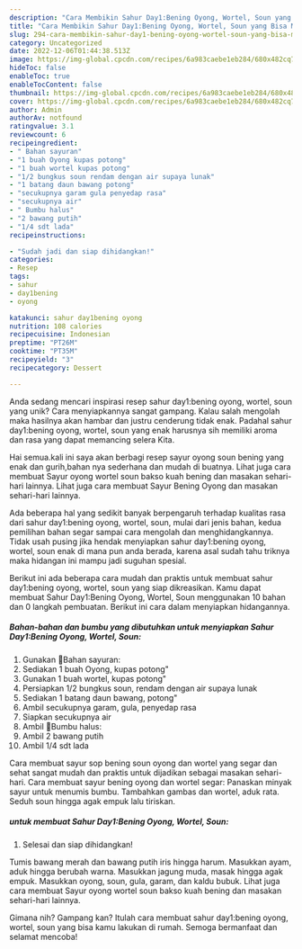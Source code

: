 ```yaml
---
description: "Cara Membikin Sahur Day1:Bening Oyong, Wortel, Soun yang Bisa Manjain Lidah"
title: "Cara Membikin Sahur Day1:Bening Oyong, Wortel, Soun yang Bisa Manjain Lidah"
slug: 294-cara-membikin-sahur-day1-bening-oyong-wortel-soun-yang-bisa-manjain-lidah
category: Uncategorized
date: 2022-12-06T01:44:38.513Z
image: https://img-global.cpcdn.com/recipes/6a983caebe1eb284/680x482cq70/sahur-day1bening-oyong-wortel-soun-foto-resep-utama.jpg
hideToc: false
enableToc: true
enableTocContent: false
thumbnail: https://img-global.cpcdn.com/recipes/6a983caebe1eb284/680x482cq70/sahur-day1bening-oyong-wortel-soun-foto-resep-utama.jpg
cover: https://img-global.cpcdn.com/recipes/6a983caebe1eb284/680x482cq70/sahur-day1bening-oyong-wortel-soun-foto-resep-utama.jpg
author: Admin
authorAv: notfound
ratingvalue: 3.1
reviewcount: 6
recipeingredient:
- " Bahan sayuran"
- "1 buah Oyong kupas potong"
- "1 buah wortel kupas potong"
- "1/2 bungkus soun rendam dengan air supaya lunak"
- "1 batang daun bawang potong"
- "secukupnya garam gula penyedap rasa"
- "secukupnya air"
- " Bumbu halus"
- "2 bawang putih"
- "1/4 sdt lada"
recipeinstructions:

- "Sudah jadi dan siap dihidangkan!"
categories:
- Resep
tags:
- sahur
- day1bening
- oyong

katakunci: sahur day1bening oyong 
nutrition: 108 calories
recipecuisine: Indonesian
preptime: "PT26M"
cooktime: "PT35M"
recipeyield: "3"
recipecategory: Dessert

---
```





Anda sedang mencari inspirasi resep sahur day1:bening oyong, wortel, soun yang unik? Cara menyiapkannya sangat gampang. Kalau salah mengolah maka hasilnya akan hambar dan justru cenderung tidak enak. Padahal sahur day1:bening oyong, wortel, soun yang enak harusnya sih memiliki aroma dan rasa yang dapat memancing selera Kita.





Hai semua.kali ini saya akan berbagi resep sayur oyong soun bening yang enak dan gurih,bahan nya sederhana dan mudah di buatnya. Lihat juga cara membuat Sayur oyong wortel soun bakso kuah bening dan masakan sehari-hari lainnya. Lihat juga cara membuat Sayur Bening Oyong dan masakan sehari-hari lainnya.

Ada beberapa hal yang sedikit banyak berpengaruh terhadap kualitas rasa dari sahur day1:bening oyong, wortel, soun, mulai dari jenis bahan, kedua pemilihan bahan segar sampai cara mengolah dan menghidangkannya. Tidak usah pusing jika hendak menyiapkan sahur day1:bening oyong, wortel, soun enak di mana pun anda berada, karena asal sudah tahu triknya maka hidangan ini mampu jadi suguhan spesial.






Berikut ini ada beberapa cara mudah dan praktis untuk membuat sahur day1:bening oyong, wortel, soun yang siap dikreasikan. Kamu dapat membuat Sahur Day1:Bening Oyong, Wortel, Soun menggunakan 10 bahan dan 0 langkah pembuatan. Berikut ini cara dalam menyiapkan hidangannya.

<!--inarticleads1-->

##### Bahan-bahan dan bumbu yang dibutuhkan untuk menyiapkan Sahur Day1:Bening Oyong, Wortel, Soun:

1. Gunakan  💜Bahan sayuran:
1. Sediakan 1 buah Oyong, kupas potong&#34;
1. Gunakan 1 buah wortel, kupas potong&#34;
1. Persiapkan 1/2 bungkus soun, rendam dengan air supaya lunak
1. Sediakan 1 batang daun bawang, potong&#34;
1. Ambil secukupnya garam, gula, penyedap rasa
1. Siapkan secukupnya air
1. Ambil  💜Bumbu halus:
1. Ambil 2 bawang putih
1. Ambil 1/4 sdt lada


Cara membuat sayur sop bening soun oyong dan wortel yang segar dan sehat sangat mudah dan praktis untuk dijadikan sebagai masakan sehari-hari. Cara membuat sayur bening oyong dan wortel segar: Panaskan minyak sayur untuk menumis bumbu. Tambahkan gambas dan wortel, aduk rata. Seduh soun hingga agak empuk lalu tiriskan. 

<!--inarticleads2-->

#####  untuk membuat Sahur Day1:Bening Oyong, Wortel, Soun:


1. Selesai dan siap dihidangkan!

Tumis bawang merah dan bawang putih iris hingga harum. Masukkan ayam, aduk hingga berubah warna. Masukkan jagung muda, masak hingga agak empuk. Masukkan oyong, soun, gula, garam, dan kaldu bubuk. Lihat juga cara membuat Sayur oyong wortel soun bakso kuah bening dan masakan sehari-hari lainnya. 

Gimana nih? Gampang kan? Itulah cara membuat sahur day1:bening oyong, wortel, soun yang bisa kamu lakukan di rumah. Semoga bermanfaat dan selamat mencoba!
